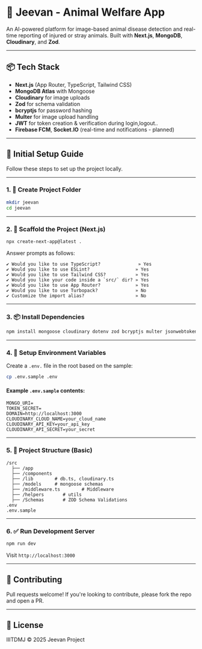 
# 🐾 Jeevan - Animal Welfare App

An AI-powered platform for image-based animal disease detection and real-time reporting of injured or stray animals. Built with **Next.js**, **MongoDB**, **Cloudinary**, and **Zod**.

---

## 📦 Tech Stack

- **Next.js** (App Router, TypeScript, Tailwind CSS)
- **MongoDB Atlas** with Mongoose
- **Cloudinary** for image uploads
- **Zod** for schema validation
- **bcryptjs** for password hashing
- **Multer** for image upload handling
- **JWT** for token creation & verification during login,logout..
- **Firebase FCM**, **Socket.IO** (real-time and notifications - planned)

---

## 🚀 Initial Setup Guide

Follow these steps to set up the project locally.

---

### 1. 📁 Create Project Folder

```bash
mkdir jeevan
cd jeevan
```

---

### 2. 🧱 Scaffold the Project (Next.js)

```bash
npx create-next-app@latest .
```

Answer prompts as follows:

```
✔ Would you like to use TypeScript?              » Yes
✔ Would you like to use ESLint?                 » Yes
✔ Would you like to use Tailwind CSS?           » Yes
✔ Would you like your code inside a `src/` dir? » Yes
✔ Would you like to use App Router?             » Yes
✔ Would you like to use Turbopack?              » No
✔ Customize the import alias?                   » No
```

---

### 3. 📦 Install Dependencies

```bash
npm install mongoose cloudinary dotenv zod bcryptjs multer jsonwebtoken
```

---

### 4. 🔐 Setup Environment Variables

Create a `.env.` file in the root based on the sample:

```bash
cp .env.sample .env
```

#### Example `.env.sample` contents:
```
MONGO_URI=
TOKEN_SECRET=
DOMAIN=http://localhost:3000
CLOUDINARY_CLOUD_NAME=your_cloud_name
CLOUDINARY_API_KEY=your_api_key
CLOUDINARY_API_SECRET=your_secret
```

---

### 5. 🧠 Project Structure (Basic)

```
/src
  ├── /app
  ├── /components
  ├── /lib        # db.ts, cloudinary.ts
  ├── /models     # mongoose schemas
  ├── /middleware.ts        # Middleware
  ├── /helpers       # utils
  ├── /Schemas       # ZOD Schema Validations
.env
.env.sample
```

---

### 6. ✅ Run Development Server

```bash
npm run dev
```

Visit `http://localhost:3000`

---


## 🤝 Contributing

Pull requests welcome! If you're looking to contribute, please fork the repo and open a PR.

---

## 📄 License

IIITDMJ © 2025 Jeevan Project
